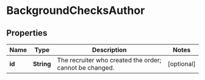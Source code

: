 

# BackgroundChecksAuthor


## Properties

| Name | Type | Description | Notes |
|------------ | ------------- | ------------- | -------------|
|**id** | **String** | The recruiter who created the order; cannot be changed. |  [optional] |



